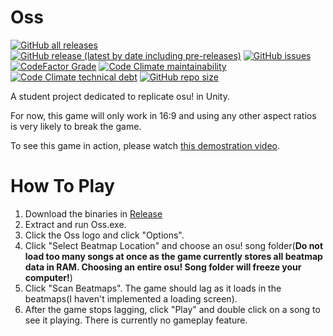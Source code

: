 # Oss
[![GitHub all releases](https://img.shields.io/github/downloads/palapapa/Oss/total?style=for-the-badge)](https://github.com/palapapa/Oss/releases)
[![GitHub release (latest by date including pre-releases)](https://img.shields.io/github/v/release/palapapa/Oss?include_prereleases&style=for-the-badge)](https://github.com/palapapa/Oss/releases)
[![GitHub issues](https://img.shields.io/github/issues-raw/palapapa/Oss?color=red&style=for-the-badge)](https://github.com/palapapa/Oss/issues)
[![CodeFactor Grade](https://img.shields.io/codefactor/grade/github/palapapa/Oss?style=for-the-badge)](https://www.codefactor.io/repository/github/palapapa/oss)
[![Code Climate maintainability](https://img.shields.io/codeclimate/maintainability-percentage/palapapa/Oss?style=for-the-badge)](https://codeclimate.com/github/palapapa/Oss)
[![Code Climate technical debt](https://img.shields.io/codeclimate/tech-debt/palapapa/Oss?style=for-the-badge)](https://codeclimate.com/github/palapapa/Oss)
[![GitHub repo size](https://img.shields.io/github/repo-size/palapapa/Oss?style=for-the-badge)](https://github.com/palapapa/Oss/releases)

A student project dedicated to replicate osu! in Unity.

For now, this game will only work in 16:9 and using any other aspect ratios is very likely to break the game.

To see this game in action, please watch [this demostration video](https://www.youtube.com/watch?v=1v4i-1gI6DA).

# How To Play
1. Download the binaries in [Release](https://github.com/palapapa/Oss/releases)
1. Extract and run Oss.exe.
2. Click the Oss logo and click "Options".
3. Click "Select Beatmap Location" and choose an osu! song folder(**Do not load too many songs at once as the game currently stores all beatmap data in RAM. Choosing an entire osu! Song folder will freeze your computer!**)
4. Click "Scan Beatmaps". The game should lag as it loads in the beatmaps(I haven't implemented a loading screen).
5. After the game stops lagging, click "Play" and double click on a song to see it playing. There is currently no gameplay feature.
